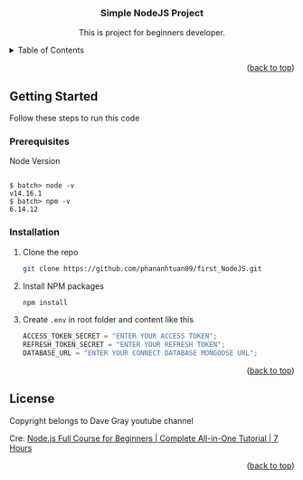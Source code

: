 <!-- Improved compatibility of back to top link: See: https://github.com/othneildrew/Best-README-Template/pull/73 -->

<a name="readme-top"></a>

<!--
*** Thanks for checking out the Best-README-Template. If you have a suggestion
*** that would make this better, please fork the repo and create a pull request
*** or simply open an issue with the tag "enhancement".
*** Don't forget to give the project a star!
*** Thanks again! Now go create something AMAZING! :D
-->

<!-- PROJECT LOGO -->
<br />
<div align="center">
  <h3 align="center">Simple NodeJS Project</h3>

  <p align="center">
    This is project for beginners developer.
  </p>
</div>

<!-- TABLE OF CONTENTS -->
<details>
  <summary>Table of Contents</summary>
  <ol>
    <li>
      <a href="#getting-started">Getting Started</a>
      <ul>
        <li><a href="#prerequisites">Prerequisites</a></li>
        <li><a href="#installation">Installation</a></li>
      </ul>
    </li>
  </ol>
</details>

<p align="right">(<a href="#readme-top">back to top</a>)</p>

<!-- GETTING STARTED -->

## Getting Started

Follow these steps to run this code

### Prerequisites

Node Version

```shell

$ batch> node -v
v14.16.1
$ batch> npm -v
6.14.12

```

### Installation

1. Clone the repo
   ```sh
   git clone https://github.com/phananhtuan09/first_NodeJS.git
   ```
2. Install NPM packages
   ```sh
   npm install
   ```
3. Create `.env` in root folder and content like this
   ```js
   ACCESS_TOKEN_SECRET = "ENTER YOUR ACCESS TOKEN";
   REFRESH_TOKEN_SECRET = "ENTER YOUR REFRESH TOKEN";
   DATABASE_URL = "ENTER YOUR CONNECT DATABASE MONGOOSE URL";
   ```

<p align="right">(<a href="#readme-top">back to top</a>)</p>

<!-- LICENSE -->

## License

Copyright belongs to Dave Gray youtube channel

Cre: [Node.js Full Course for Beginners | Complete All-in-One Tutorial | 7 Hours](https://youtu.be/f2EqECiTBL8?si=gIAOw3GXAOBfws7u)

<p align="right">(<a href="#readme-top">back to top</a>)</p>
